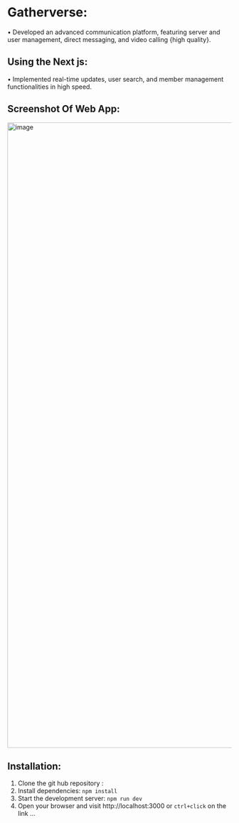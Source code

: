 # Gatherverse:

•  Developed an advanced communication platform, featuring server and user management, direct messaging, and video
calling {high quality}.

## Using the Next js:

 • Implemented real-time updates, user search, and member management functionalities in high speed.

## Screenshot Of Web App:

  <img width="1408" alt="image" 
 src="https://utfs.io/f/mJvRnIkXEid5hKFM7btuSbW2FIKR9CTzktOLxgM7f5Gque3a">

  ## Installation:

 1. Clone the git hub repository :
 2. Install dependencies: `npm install`
 3. Start the development server: `npm run dev`
 4. Open your browser and visit http://localhost:3000 or `ctrl+click` on the link
...

